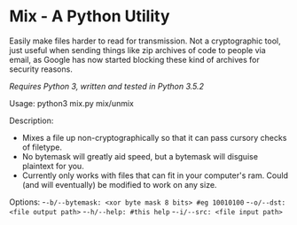 # Mix - A Python Utility

Easily make files harder to read for transmission. Not a cryptographic tool, just useful when sending things like zip archives of code to people via email, as Google has now started blocking these kind of archives for security reasons.

*Requires Python 3, written and tested in Python 3.5.2*

Usage: python3 mix.py mix/unmix

Description:
  - Mixes a file up non-cryptographically
    so that it can pass cursory checks of filetype.
  - No bytemask will greatly aid speed, but
    a bytemask will disguise plaintext for you.
  - Currently only works with files that can
    fit in your computer's ram. Could (and will eventually)
    be modified to work on any size.

Options:
-```-b/--bytemask: <xor byte mask 8 bits> #eg 10010100```
-```-o/--dst: <file output path>```
-```-h/--help: #this help```
-```-i/--src: <file input path>```

